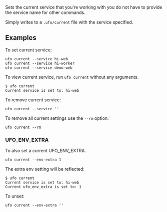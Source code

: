 Sets the current service that you're working with you do not have to provide the service name for other commands.

Simply writes to a `.ufo/current` file with the service specified.

## Examples

To set current service:

    ufo current --service hi-web
    ufo current --service hi-worker
    ufo current --service demo-web

To view current service, run `ufo current` without any arguments.

    $ ufo current
    Current service is set to: hi-web

To remove current service:

    ufo current --service ''

To remove all current settings use the `--rm` option.

    ufo current --rm

### UFO_ENV_EXTRA

To also set a current UFO_ENV_EXTRA.

    ufo current --env-extra 1

The extra env setting will be reflected:

    $ ufo current
    Current service is set to: hi-web
    Current ufo_env_extra is set to: 1

To unset:

    ufo current --env-extra ''
